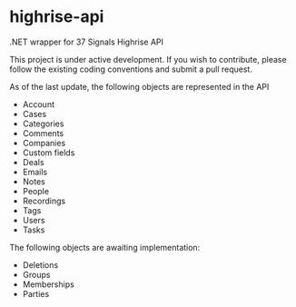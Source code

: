highrise-api
============

.NET wrapper for 37 Signals Highrise API

This project is under active development. If you wish to contribute, please follow the existing coding conventions and submit a pull request.

As of the last update, the following objects are represented in the API

- Account
- Cases
- Categories
- Comments
- Companies
- Custom fields
- Deals
- Emails
- Notes
- People
- Recordings
- Tags
- Users
- Tasks

The following objects are awaiting implementation:

- Deletions
- Groups
- Memberships
- Parties
